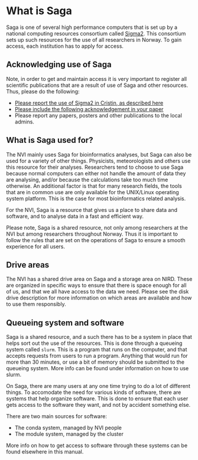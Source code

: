 # What is Saga

Saga is one of several high performance computers that is set up by a
national computing resources consortium called [Sigma2](https://www.sigma2.no/).
This consortium sets up such resources for the use of all researchers in Norway.
To gain access, each institution has to apply for access.

## Acknowledging use of Saga
Note, in order to get and maintain access it is very important to
register all scientific publications that are a result of use of Saga and other
resources. Thus, please do the following:

* [Please report the use of Sigma2 in Cristin, as described here](https://www.sigma2.no/reporting-usage-through-cristin)
* [Please include the following acknowledgement in your paper](https://www.sigma2.no/acknowledgements)
* Please report any papers, posters and other publications to the local admins.


## What is Saga used for?
The NVI mainly uses Saga for bioinformatics analyses, but Saga can also be used
for a variety of other things. Physicists, meteorologists and others use
this resource for their analyses. Researchers tend to choose to use Saga
because normal computers can either not handle the amount of data they are
analysing, and/or because the calculations take too much time otherwise. An
additional factor is that for many research fields, the tools that are in
common use are only available for the UNIX/Linux operating system platform.
This is the case for most bioinformatics related analysis.

For the NVI, Saga is a resource that gives us a place to share data and
software, and to analyse data in a fast and efficient way.

Please note, Saga is a shared resource, not only among researchers at the NVI
but among researchers throughout Norway. Thus it is important to follow the
rules that are set on the operations of Saga to ensure a smooth experience for
all users.

## Drive areas

The NVI has a shared drive area on Saga and a storage area on NIRD. These are
organized in specific ways to ensure that there is space enough for all of
us, and that we all have access to the data we need. Please see the disk drive
description for more information on which areas are available and how to use
them responsibly.


## Queueing system and software

Saga is a shared resource, and a such there has to be a system in place that
helps sort out the use of the resources. This is done through a queueing system
called `slurm`. This is a program that runs on the computer, and that accepts
requests from users to run a program. Anything that would run for more than
30 minutes, or use a bit of memory should be submitted to the queueing system.
More info can be found under information on how to use slurm.

On Saga, there are many users at any one time trying to do a lot of different
things. To accomodate the need for various kinds of software, there are systems
that help organize software. This is done to ensure that each user gets access
to the software they want, and  not by accident something else.

There are two main sources for software:
* The conda system, managed by NVI people
* The module system, managed by the cluster

More info on how to get access to software through these systems can be found
elsewhere in this manual.
